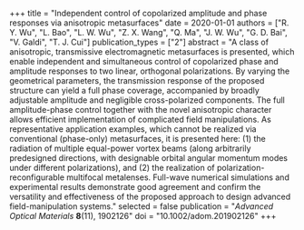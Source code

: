 +++
title = "Independent control of copolarized amplitude and phase responses via anisotropic metasurfaces"
date = 2020-01-01
authors = ["R. Y. Wu", "L. Bao", "L. W. Wu", "Z. X. Wang", "Q. Ma", "J. W. Wu", "G. D. Bai", "V. Galdi", "T. J. Cui"]
publication_types = ["2"]
abstract = "A class of anisotropic, transmissive electromagnetic metasurfaces is presented, which enable independent and simultaneous control of copolarized phase and amplitude responses to two linear, orthogonal polarizations. By varying the geometrical parameters, the transmission response of the proposed structure can yield a full phase coverage, accompanied by broadly adjustable amplitude and negligible cross-polarized components. The full amplitude-phase control together with the novel anisotropic character allows efficient implementation of complicated field manipulations. As representative application examples, which cannot be realized via conventional (phase-only) metasurfaces, it is presented here: (1) the radiation of multiple equal-power vortex beams (along arbitrarily predesigned directions, with designable orbital angular momentum modes under different polarizations), and (2) the realization of polarization-reconfigurable multifocal metalenses. Full-wave numerical simulations and experimental results demonstrate good agreement and confirm the versatility and effectiveness of the proposed approach to design advanced field-manipulation systems."
selected = false
publication = "*Advanced Optical Materials* **8**(11), 1902126"
doi = "10.1002/adom.201902126"
+++
